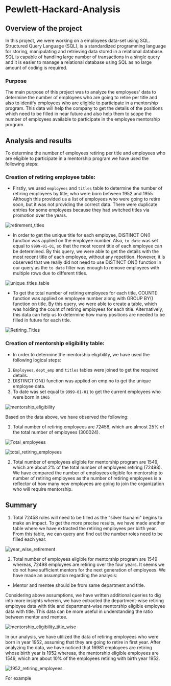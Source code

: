 # Pewlett-Hackard-Analysis

## Overview of the project

In this project, we were working on a employees data-set using SQL. Structured Query Language (SQL), is a standardized
programming language for storing, manipulating and retrieving data stored in a relational database. SQL is capable
of handling large number of transactions in a single query and it is easier to manage a relational database using SQL as
no large amount of coding is required. 

### Purpose

The main purpose of this project was to analyze the employees' data to determine the number of employees who are going
to retire per title and also to identify employees who are eligible to participate in a mentorship program. This data will
help the company to get the details of the positions which need to be filled in near future and also help them to scope the
number of employees available to participate in the employee mentorship program.

## Analysis and results 

To determine the number of employees retiring per title and employees who are eligible to participate in a
mentorship program we have used the following steps:

### Creation of retiring employee table:

- Firstly, we used `employees` and `titles` table to determine the number of retiring employees by title, who were born
between 1952 and 1955. Although this provided us a list of employees who were going to retire soon, but it was not providing
the correct data. There were duplicate entries for some employees because they had switched titles via promotion over the
years.

![retirement_titles](image_analysis/retirement_titles.png)

- In order to get the unique title for each employee, DISTINCT ON() function was applied on the employee number. Also,
`to date` was set equal to `9999-01-01`, so that the most recent title of each employee can be determined. By this query,
we were able to get the details with the most recent title of each employee, without any repetition. However, it
is observed that we really did not need to use DISTINCT ON() function in our query as the `to date` filter was
enough to remove employees with multiple rows due to different titles.

![unique_titles_table](image_analysis/unique_titles_table.png)

- To get the total number of retiring employees for each title, COUNT() function was applied on employee number along
with GROUP BY() function on title. By this query, we were able to create a table, which was holding the count of retiring
employees for each title. Alternatively, this data can help us to determine how many positions are needed to be filled
in future for each title.

![Retiring_Titles](image_analysis/Retiring_Titles.png)

### Creation of mentorship eligibility table: 

- In order to determine the mentorship eligibility, we have used the following logical steps:

1. `Employees`, `dept_emp` and `titles` tables were joined to get the required details.
2. DISTINCT ON() function was applied on emp no to get the unique employee data.
3. To date was set equal to `9999-01-01` to get the current employees who were born in `1965`

![mentorship_eligibility](image_analysis/mentorship_eligibility.png)

Based on the data above, we have observed the following: 

1. Total number of retiring employees are 72458, which are almost 25% of the total number of employees (300024).

![Total_employees](image_analysis/Total_employees.png)

![total_retiring_employees](image_analysis/total_retiring_employees.png)

2. Total number of employees eligible for mentorship program are 1549, which are about 2% of the total number of
employees retiring (72498). We have compared the number of employees eligible for mentorship to number of retiring
employees as the number of retiring employees is a reflector of how many new employees are going to join the
organization who will require mentorship.


## Summary

1. Total 72458 roles will need to be filled as the "silver tsunami" begins to make an impact. To get the more precise
results, we have made another table where we have extracted the retiring employees per birth year. From this table,
we can query and find out the number roles need to be filled each year.

![year_wise_retirement](image_analysis/year_wise_retirement.png)

2. Total number of employees eligible for mentorship program are 1549 whereas, 72498 employees are retiring over the four
years. It seems we do not have sufficient mentors for the next generation of employees. We have made an assumption regarding the analysis:
- Mentor and mentee should be from same department and title. 

Considering above assumptions, we have written additional queries to dig into more insights wherein, we have extracted the department-wise retiring employee data with title and department-wise mentorship eligible employee data with title. This data can be more useful in understanding the ratio between mentor and mentee.

![mentorship_eligibility_title_wise](image_analysis/mentorship_eligibility_title_wise.png)

In our analysis, we have utilized the data of retiring employees who were born in year 1952, assuming that they are going
to retire in first year. After analyzing the data, we have noticed that 16981 employees are retiring whose
birth year is 1952 whereas, the mentorship eligible employees are 1549, which are about 10% of the employees retiring with birth
year 1952. 

![1952_retiring_employees](image_analysis/1952_retiring_employees.png)

For example 
 


